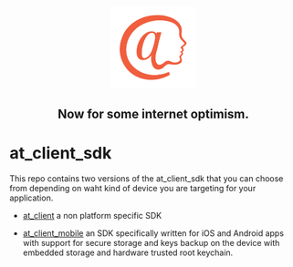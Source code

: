 <p align="center">
  <img src="./.github/Orangelogo.png?sanitize=true" width="150px">
</p>
<h2 align="center">Now for some internet optimism.</h2>

# at_client_sdk
This repo contains two versions of the at_client_sdk that you can choose from 
depending on waht kind of device you are targeting for your application.

* [at_client](./at_client) a non platform specific SDK

* [at_client_mobile](./at_client_mobile) an SDK specifically written for iOS and 
Android apps with support for secure storage and keys backup on the device with
embedded storage and hardware trusted root keychain.
